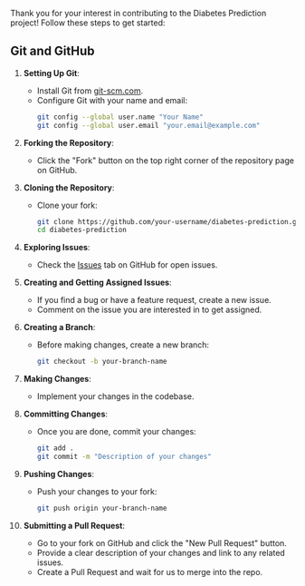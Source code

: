 Thank you for your interest in contributing to the Diabetes Prediction project! Follow these steps to get started:

## Git and GitHub

1. **Setting Up Git**: 
   - Install Git from [git-scm.com](https://git-scm.com/).
   - Configure Git with your name and email:
     ```sh
     git config --global user.name "Your Name"
     git config --global user.email "your.email@example.com"
     ```

2. **Forking the Repository**: 
   - Click the "Fork" button on the top right corner of the repository page on GitHub.

3. **Cloning the Repository**: 
   - Clone your fork:
     ```sh
     git clone https://github.com/your-username/diabetes-prediction.git
     cd diabetes-prediction
     ```

4. **Exploring Issues**: 
   - Check the [Issues](https://github.com/your-username/diabetes-prediction/issues) tab on GitHub for open issues.

5. **Creating and Getting Assigned Issues**: 
   - If you find a bug or have a feature request, create a new issue.
   - Comment on the issue you are interested in to get assigned.

6. **Creating a Branch**: 
   - Before making changes, create a new branch:
     ```sh
     git checkout -b your-branch-name
     ```

7. **Making Changes**: 
   - Implement your changes in the codebase.

8. **Committing Changes**: 
   - Once you are done, commit your changes:
     ```sh
     git add .
     git commit -m "Description of your changes"
     ```

9. **Pushing Changes**: 
   - Push your changes to your fork:
     ```sh
     git push origin your-branch-name
     ```

10. **Submitting a Pull Request**: 
    - Go to your fork on GitHub and click the "New Pull Request" button.
    - Provide a clear description of your changes and link to any related issues.
    - Create a Pull Request and wait for us to merge into the repo.
